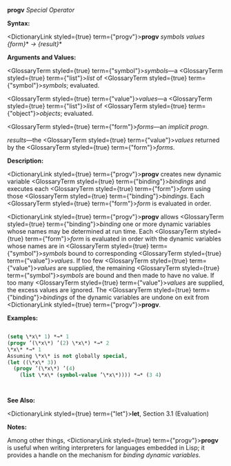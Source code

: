 **progv** *Special Operator* 



**Syntax:** 



<DictionaryLink styled={true} term={"progv"}><b>progv</b></DictionaryLink> *symbols values \{form\}*\* *→ \{result\}*\* 



**Arguments and Values:** 



<GlossaryTerm styled={true} term={"symbol"}><i>symbols</i></GlossaryTerm>—a <GlossaryTerm styled={true} term={"list"}><i>list</i></GlossaryTerm> of <GlossaryTerm styled={true} term={"symbol"}><i>symbols</i></GlossaryTerm>; evaluated. 



<GlossaryTerm styled={true} term={"value"}><i>values</i></GlossaryTerm>—a <GlossaryTerm styled={true} term={"list"}><i>list</i></GlossaryTerm> of <GlossaryTerm styled={true} term={"object"}><i>objects</i></GlossaryTerm>; evaluated. 



<GlossaryTerm styled={true} term={"form"}><i>forms</i></GlossaryTerm>—an *implicit progn*. 



*results*—the <GlossaryTerm styled={true} term={"value"}><i>values</i></GlossaryTerm> returned by the <GlossaryTerm styled={true} term={"form"}><i>forms</i></GlossaryTerm>. 



**Description:** 



<DictionaryLink styled={true} term={"progv"}><b>progv</b></DictionaryLink> creates new dynamic variable <GlossaryTerm styled={true} term={"binding"}><i>bindings</i></GlossaryTerm> and executes each <GlossaryTerm styled={true} term={"form"}><i>form</i></GlossaryTerm> using those <GlossaryTerm styled={true} term={"binding"}><i>bindings</i></GlossaryTerm>. Each <GlossaryTerm styled={true} term={"form"}><i>form</i></GlossaryTerm> is evaluated in order. 



<DictionaryLink styled={true} term={"progv"}><b>progv</b></DictionaryLink> allows <GlossaryTerm styled={true} term={"binding"}><i>binding</i></GlossaryTerm> one or more dynamic variables whose names may be determined at run time. Each <GlossaryTerm styled={true} term={"form"}><i>form</i></GlossaryTerm> is evaluated in order with the dynamic variables whose names are in <GlossaryTerm styled={true} term={"symbol"}><i>symbols</i></GlossaryTerm> bound to corresponding <GlossaryTerm styled={true} term={"value"}><i>values</i></GlossaryTerm>. If too few <GlossaryTerm styled={true} term={"value"}><i>values</i></GlossaryTerm> are supplied, the remaining <GlossaryTerm styled={true} term={"symbol"}><i>symbols</i></GlossaryTerm> are bound and then made to have no value. If too many <GlossaryTerm styled={true} term={"value"}><i>values</i></GlossaryTerm> are supplied, the excess values are ignored. The <GlossaryTerm styled={true} term={"binding"}><i>bindings</i></GlossaryTerm> of the dynamic variables are undone on exit from <DictionaryLink styled={true} term={"progv"}><b>progv</b></DictionaryLink>. 



**Examples:**
```lisp

(setq \*x\* 1) *→* 1 
(progv ’(\*x\*) ’(2) \*x\*) *→* 2 
\*x\* *→* 1 
Assuming \*x\* is not globally special, 
(let ((\*x\* 3)) 
  (progv ’(\*x\*) ’(4) 
    (list \*x\* (symbol-value ’\*x\*)))) *→* (3 4) 




```
**See Also:** 



<DictionaryLink styled={true} term={"let"}><b>let</b></DictionaryLink>, Section 3.1 (Evaluation) 



**Notes:** 



Among other things, <DictionaryLink styled={true} term={"progv"}><b>progv</b></DictionaryLink> is useful when writing interpreters for languages embedded in Lisp; it provides a handle on the mechanism for *binding dynamic variables*. 



